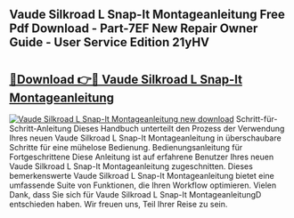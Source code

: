 ## Vaude Silkroad L Snap-It Montageanleitung Free Pdf Download - Part-7EF New Repair Owner Guide - User Service Edition 21yHV

# <h2><a href="http://df79wkj.blite.top/?on=Vaude+Silkroad+L+Snap-It+Montageanleitung">🔗Download 👉🔴 Vaude Silkroad L Snap-It Montageanleitung</a></h2>

[![Vaude Silkroad L Snap-It Montageanleitung new download](https://i.imgur.com/lujVjoI.png)](http://df79wkj.blite.top/?on=Vaude+Silkroad+L+Snap-It+Montageanleitung)
Schritt-für-Schritt-Anleitung Dieses Handbuch unterteilt den Prozess der Verwendung Ihres neuen Vaude Silkroad L Snap-It Montageanleitung in überschaubare Schritte für eine mühelose Bedienung. Bedienungsanleitung für Fortgeschrittene Diese Anleitung ist auf erfahrene Benutzer Ihres neuen Vaude Silkroad L Snap-It Montageanleitung zugeschnitten. Dieses bemerkenswerte Vaude Silkroad L Snap-It Montageanleitung bietet eine umfassende Suite von Funktionen, die Ihren Workflow optimieren. Vielen Dank, dass Sie sich für Vaude Silkroad L Snap-It MontageanleitungD entschieden haben. Wir freuen uns, Teil Ihrer Reise zu sein.
